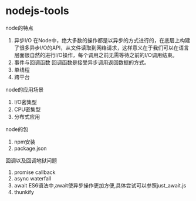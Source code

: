 # nodejs-tools
node的特点
1. 异步I/O
    在Node中，绝大多数的操作都是以异步的方式进行的，在底层上构建了很多异步I/O的API，从文件读取到网络请求，这样意义在于我们可以在语言层面很自然的进行I/O操作，每个调用之前无需等待之前的I/O调用结束。
2. 事件与回调函数
    回调函数是接受异步调用返回数据的方式。
3. 单线程
4. 跨平台

node的应用场景
1. I/O密集型
2. CPU密集型
3. 分布式应用

node的包
1. npm安装
2. package.json

回调以及回调地狱问题
1. promise callback
2. async waterfall
3. await
    ES6语法中,await使异步操作更加方便,具体尝试可以参照just_await.js
4. thunkify

